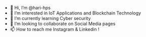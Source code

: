 - 👋 Hi, I’m @hari-hps
- 👀 I’m interested in IoT Applications and Blockchain Technology
- 🌱 I’m currently learning Cyber security
- 💞️ I’m looking to collaborate on Social Media pages
- 📫 How to reach me Instagram & Linkedin ! 

<!---
hari-hps/hari-hps is a ✨ special ✨ repository because its `README.md` (this file) appears on your GitHub profile.
You can click the Preview link to take a look at your changes.
--->
